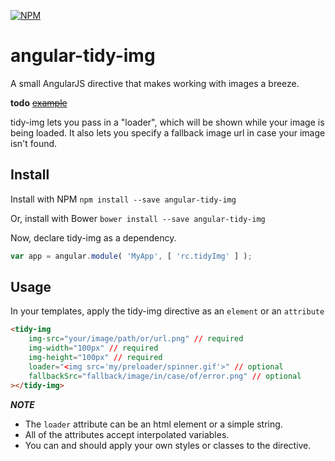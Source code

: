 [![NPM](https://nodei.co/npm/angular-tidy-img.png)](https://npmjs.org/package/angular-tidy-img)
# angular-tidy-img

A small AngularJS directive that makes working with images a
breeze.

__todo__ ~~[example](http://www.rcorrie.com/#/demos/tidy-img)~~ 

tidy-img lets you pass in a "loader", which will be shown while your image is
being loaded. It also lets you specify a fallback image url in case your image
isn't found.

## Install

Install with NPM `npm install --save angular-tidy-img`

Or, install with Bower `bower install --save angular-tidy-img`

Now, declare tidy-img as a dependency.
```javascript
var app = angular.module( 'MyApp', [ 'rc.tidyImg' ] );
```

## Usage

In your templates, apply the tidy-img directive as an `element` or an
`attribute`
```html
<tidy-img
    img-src="your/image/path/or/url.png" // required
    img-width="100px" // required
    img-height="100px" // required
    loader="<img src='my/preloader/spinner.gif'>" // optional
    fallbackSrc="fallback/image/in/case/of/error.png" // optional
></tidy-img>
```

***NOTE***
* The `loader` attribute can be an html element or a simple string.
* All of the attributes accept interpolated variables.
* You can and should apply your own styles or classes to the directive. 
